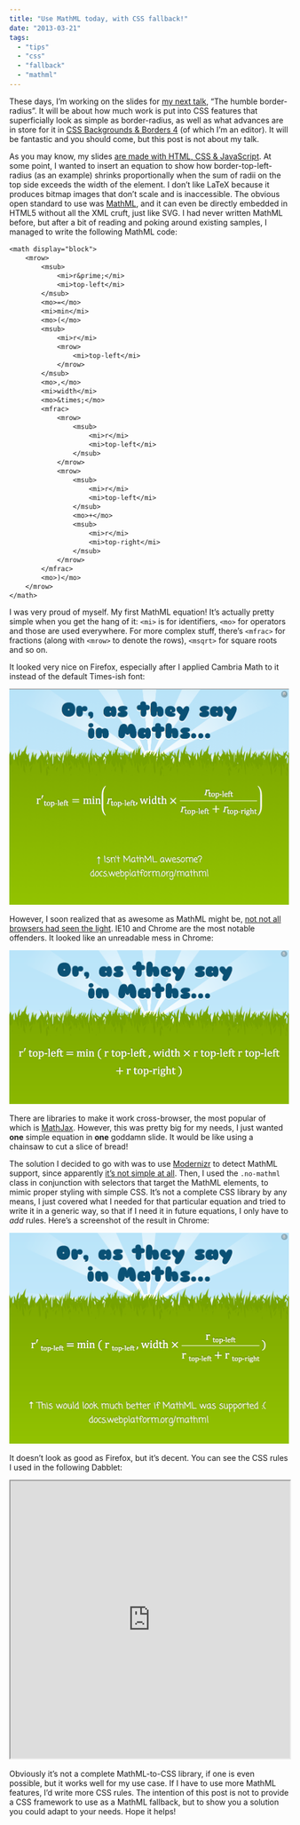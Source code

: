 ```yaml
---
title: "Use MathML today, with CSS fallback!"
date: "2013-03-21"
tags:
  - "tips"
  - "css"
  - "fallback"
  - "mathml"
---
```


These days, I’m working on the slides for [my next talk](http://lea.verou.me/speaking), “The humble border-radius”. It will be about how much work is put into CSS features that superficially look as simple as border-radius, as well as what advances are in store for it in [CSS Backgrounds & Borders 4](http://dev.w3.org/csswg/css4-background) (of which I’m an editor). It will be fantastic and you should come, but this post is not about my talk.

As you may know, my slides [are made with HTML, CSS & JavaScript](http://github.com/LeaVerou/CSSS). At some point, I wanted to insert an equation to show how border-top-left-radius (as an example) shrinks proportionally when the sum of radii on the top side exceeds the width of the element. I don’t like LaTeX because it produces bitmap images that don’t scale and is inaccessible. The obvious open standard to use was [MathML](http://www.w3.org/TR/MathML/), and it can even be directly embedded in HTML5 without all the XML cruft, just like SVG. I had never written MathML before, but after a bit of reading and poking around existing samples, I managed to write the following MathML code:

```markup
<math display="block">
    <mrow>
        <msub>
            <mi>r&prime;</mi>
            <mi>top-left</mi>
        </msub>
        <mo>=</mo>
        <mi>min</mi>
        <mo>(</mo>
        <msub>
            <mi>r</mi>
            <mrow>
                <mi>top-left</mi>
            </mrow>
        </msub>
        <mo>,</mo>
        <mi>width</mi>
        <mo>&times;</mo>
        <mfrac>
            <mrow>
                <msub>
                    <mi>r</mi>
                    <mi>top-left</mi>
                </msub>
            </mrow>
            <mrow>
                <msub>
                    <mi>r</mi>
                    <mi>top-left</mi>
                </msub>
                <mo>+</mo>
                <msub>
                    <mi>r</mi>
                    <mi>top-right</mi>
                </msub>
            </mrow>
        </mfrac>
        <mo>)</mo>
    </mrow>
</math>
```

I was very proud of myself. My first MathML equation! It’s actually pretty simple when you get the hang of it: `<mi>` is for identifiers, `<mo>` for operators and those are used everywhere. For more complex stuff, there’s `<mfrac>` for fractions (along with `<mrow>` to denote the rows), `<msqrt>` for square roots and so on.

It looked very nice on Firefox, especially after I applied Cambria Math to it instead of the default Times-ish font:

[![MathML native support in Firefox](images/mathml-firefox.png)](images/mathml-firefox.png) [](images/mathml-chrome-withcss.png)

However, I soon realized that as awesome as MathML might be, [not not all browsers had seen the light](http://docs.webplatform.org/wiki/mathml#Compatibility). IE10 and Chrome are the most notable offenders. It looked like an unreadable mess in Chrome:

[![MathML in Chrome, with no CSS fallback](images/mathml-chrome-nocss.png)](images/mathml-chrome-nocss.png)

There are libraries to make it work cross-browser, the most popular of which is [MathJax](http://www.mathjax.org/). However, this was pretty big for my needs, I just wanted **one** simple equation in **one** goddamn slide. It would be like using a chainsaw to cut a slice of bread!

The solution I decided to go with was to use [Modernizr](http://modernizr.com) to detect MathML support, since apparently [it’s not simple at all](https://github.com/Modernizr/Modernizr/blob/master/feature-detects/mathml.js). Then, I used the `.no-mathml` class in conjunction with selectors that target the MathML elements, to mimic proper styling with simple CSS. It’s not a complete CSS library by any means, I just covered what I needed for that particular equation and tried to write it in a generic way, so that if I need it in future equations, I only have to _add_ rules. Here’s a screenshot of the result in Chrome:

[![MathML in Chrome with CSS fallback](images/mathml-chrome-withcss.png)](images/mathml-chrome-withcss.png)

It doesn’t look as good as Firefox, but it’s decent. You can see the CSS rules I used in the following Dabblet:

<iframe src="http://dabblet.com/gist/5214646" height="500" width="100%"></iframe>

Obviously it’s not a complete MathML-to-CSS library, if one is even possible, but it works well for my use case. If I have to use more MathML features, I’d write more CSS rules. The intention of this post is not to provide a CSS framework to use as a MathML fallback, but to show you a solution you could adapt to your needs. Hope it helps!
